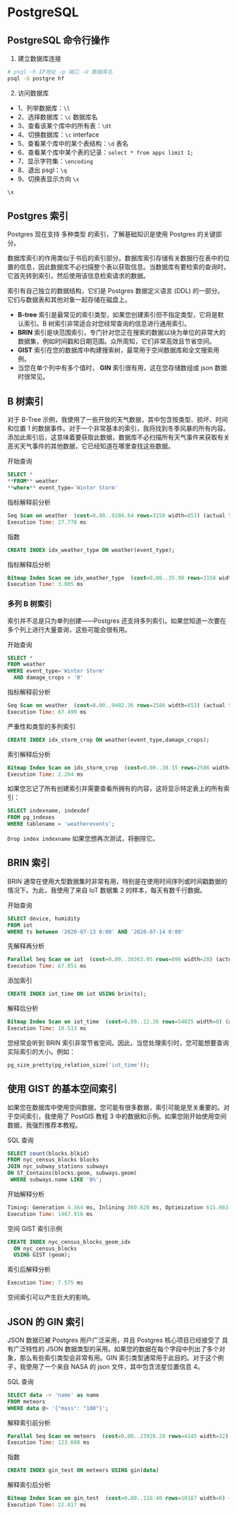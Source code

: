 # PostgreSQL

## PostgreSQL 命令行操作

1. 建立数据库连接

```sh
# psql -h IP地址 -p 端口 -U 数据库名
psql -U postgre hf
```

2. 访问数据库

- 1、列举数据库：`\l`
- 2、选择数据库：`\c` 数据库名
- 3、查看该某个库中的所有表：`\dt`
- 4、切换数据库：`\c` interface
- 5、查看某个库中的某个表结构：`\d` 表名
- 6、查看某个库中某个表的记录：`select * from apps limit 1;`
- 7、显示字符集：`\encoding`
- 8、退出 psgl：`\q`
- 9、切换表显示方向 `\x`

```sh
\x
```

## Postgres 索引

Postgres 现在支持 多种类型 的索引，了解基础知识是使用 Postgres 的关键部分。

数据库索引的作用类似于书后的索引部分。数据库索引存储有关数据行在表中的位置的信息，因此数据库不必扫描整个表以获取信息。当数据库有要检索的查询时，它首先转到索引，然后使用该信息检索请求的数据。

索引有自己独立的数据结构，它们是 Postgres 数据定义语言 (DDL) 的一部分。它们与数据表和其他对象一起存储在磁盘上。

- **B-tree** 索引是最常见的索引类型，如果您创建索引但不指定类型，它将是默认索引。B 树索引非常适合对您经常查询的信息进行通用索引。
- **BRIN** 索引是块范围索引，专门针对您正在搜索的数据以块为单位的非常大的数据集，例如时间戳和日期范围。众所周知，它们非常高效且节省空间。
- **GIST** 索引在您的数据库中构建搜索树，最常用于空间数据库和全文搜索用例。
- 当您在单个列中有多个值时， **GIN** 索引很有用，这在您存储数组或 json 数据时很常见。

## B 树索引

对于 B-Tree 示例，我使用了一些开放的天气数据，其中包含按类型、损坏、时间和位置 1 的数据事件。对于一个非常基本的索引，我将找到冬季风暴的所有内容。添加此索引后，这意味着要获取此数据，数据库不必扫描所有天气事件来获取有关恶劣天气事件的其他数据，它已经知道在哪里查找这些数据。

开始查询

```sql
SELECT *
**FROM** weather
**where** event_type='Winter Storm'
```

指标解释前分析

```sql
Seq Scan on weather  (cost=0.00..9204.64 rows=3158 width=853) (actual time=0.008..27.619 rows=3182 loops=1)
Execution Time: 27.778 ms
```

指数

```sql
CREATE INDEX idx_weather_type ON weather(event_type);
```

指标解释后分析

```sql
Bitmap Index Scan on idx_weather_type  (cost=0.00..35.98 rows=3158 width=0) (actual time=0.247..0.247 rows=3182 loops=1)
Execution Time: 3.005 ms
```

### 多列 B 树索引

索引并不总是只为单列创建—​​—Postgres 还支持多列索引。如果您知道一次要在多个列上进行大量查询，这些可能会很有用。

开始查询

```sql
SELECT *
FROM weather
WHERE event_type='Winter Storm'
  AND damage_crops > '0'
```

指标解释前分析

```sql
Seq Scan on weather  (cost=0.00..9402.36 rows=2586 width=853) (actual time=0.007..67.365 rows=2896 loops=1)
Execution Time: 67.499 ms
```

严重性和类型的多列索引

```sql
CREATE INDEX idx_storm_crop ON weather(event_type,damage_crops);
```

索引解释后分析

```sql
Bitmap Index Scan on idx_storm_crop  (cost=0.00..38.15 rows=2586 width=0) (actual time=0.339..0.339 rows=2896 loops=1)
Execution Time: 2.204 ms
```

如果您忘记了所有创建索引并需要查看所拥有的内容，这将显示特定表上的所有索引：

```sql
SELECT indexname, indexdef
FROM pg_indexes
WHERE tablename = 'weatherevents';
```

`Drop index indexname` 如果您想再次测试，将删除它。

## BRIN 索引

BRIN 通常在使用大型数据集时非常有用，特别是在使用时间序列或时间戳数据的情况下。为此，我使用了来自 IoT 数据集 2 的样本，每天有数千行数据。

开始查询

```sql
SELECT device, humidity
FROM iot
WHERE ts between '2020-07-13 0:00' AND '2020-07-14 0:00'
```

先解释再分析

```sql
Parallel Seq Scan on iot  (cost=0.00..10363.95 rows=896 width=28) (actual time=12.710..42.080 rows=16707 loops=3)
Execution Time: 67.851 ms
```

添加索引

```sql
CREATE INDEX iot_time ON iot USING brin(ts);
```

解释后分析

```sql
Bitmap Index Scan on iot_time  (cost=0.00..12.26 rows=54025 width=0) (actual time=0.046..0.047 rows=10240 loops=1)
Execution Time: 10.513 ms
```

您经常会听到 BRIN 索引非常节省空间。因此，当您处理索引时，您可能想要查询实际索引的大小。例如：

```sql
pg_size_pretty(pg_relation_size('iot_time'));
```

## 使用 GIST 的基本空间索引

如果您在数据库中使用空间数据，您可能有很多数据，索引可能是至关重要的。对于空间索引，我使用了 PostGIS 教程 3 中的数据和示例。如果您刚开始使用空间数据，我强烈推荐本教程。

SQL 查询

```sql
SELECT count(blocks.blkid)
FROM nyc_census_blocks blocks
JOIN nyc_subway_stations subways
ON ST_Contains(blocks.geom, subways.geom)
 WHERE subways.name LIKE 'B%';
```

开始解释分析

```sql
Timing: Generation 4.364 ms, Inlining 360.628 ms, Optimization 615.663 ms, Emission 559.573 ms, Total 1540.227 ms
Execution Time: 1467.916 ms
```

空间 GIST 索引示例

```sql
CREATE INDEX nyc_census_blocks_geom_idx
  ON nyc_census_blocks
  USING GIST (geom);
```

索引后解释分析

```sql
Execution Time: 7.575 ms
```

空间索引可以产生巨大的影响。

## JSON 的 GIN 索引

JSON 数据已被 Postgres 用户广泛采用，并且 Postgres 核心项目已经接受了 具有广泛特性的 JSON 数据类型的采用。如果您的数据在每个字段中列出了多个对象，那么有些索引类型会非常有用。GIN 索引类型通常用于此目的。对于这个例子，我使用了一个来自 NASA 的 json 文件，其中包含流星位置信息 4。

SQL 查询

```sql
SELECT data -> 'name' as name
FROM meteors
WHERE data @> '{"mass": "100"}';
```

解释索引前分析

```sql
Parallel Seq Scan on meteors  (cost=0.00..23926.28 rows=4245 width=32) (actual time=0.065..114.114 rows=1024 loops=3)
Execution Time: 123.698 ms
```

指数

```sql
CREATE INDEX gin_test ON meteors USING gin(data)
```

解释索引后分析

```sql
Bitmap Index Scan on gin_test  (cost=0.00..116.40 rows=10187 width=0) (actual time=12.164..12.164 rows=3072 loops=1)
Execution Time: 22.017 ms
```
